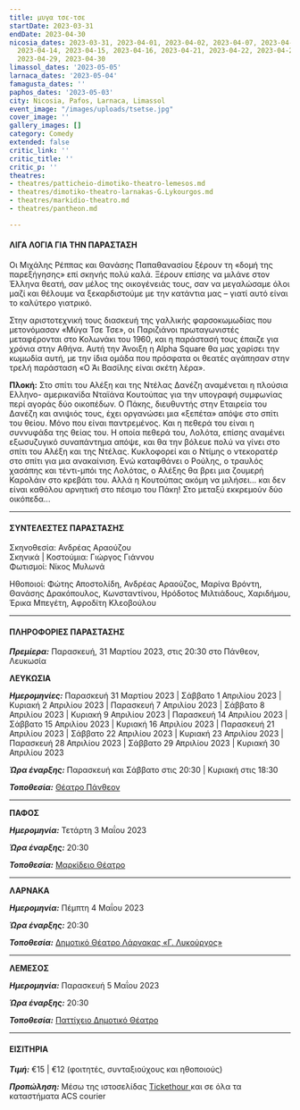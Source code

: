```yaml
---
title: μυγα τσε-τσε
startDate: 2023-03-31
endDate: 2023-04-30
nicosia_dates: 2023-03-31, 2023-04-01, 2023-04-02, 2023-04-07, 2023-04-08, 2023-04-09,
  2023-04-14, 2023-04-15, 2023-04-16, 2023-04-21, 2023-04-22, 2023-04-23, 2023-04-28,
  2023-04-29, 2023-04-30
limassol_dates: '2023-05-05'
larnaca_dates: '2023-05-04'
famagusta_dates: ''
paphos_dates: '2023-05-03'
city: Nicosia, Pafos, Larnaca, Limassol
event_image: "/images/uploads/tsetse.jpg"
cover_image: ''
gallery_images: []
category: Comedy
extended: false
critic_link: ''
critic_title: ''
critic_p: ''
theatres:
- theatres/patticheio-dimotiko-theatro-lemesos.md
- theatres/dimotiko-theatro-larnakas-G.Lykourgos.md
- theatres/markidio-theatro.md
- theatres/pantheon.md

---
```

#### ΛΙΓΑ ΛΟΓΙΑ ΓΙΑ ΤΗΝ ΠΑΡΑΣΤΑΣΗ

Οι Μιχάλης Ρέππας και Θανάσης Παπαθανασίου ξέρουν τη «δομή της παρεξήγησης» επί σκηνής πολύ καλά. Ξέρουν επίσης να μιλάνε στον Έλληνα θεατή, σαν μέλος της οικογένειάς τους, σαν να μεγαλώσαμε όλοι μαζί και θέλουμε να ξεκαρδιστούμε με την κατάντια μας – γιατί αυτό είναι το καλύτερο γιατρικό.

Στην αριστοτεχνική τους διασκευή της γαλλικής φαρσοκωμωδίας που μετονόμασαν «Μύγα Τσε Τσε», οι Παριζιάνοι πρωταγωνιστές μεταφέρονται στο Κολωνάκι του 1960, και η παράστασή τους έπαιζε για χρόνια στην Αθήνα. Αυτή την Άνοιξη η Alpha Square θα μας χαρίσει την κωμωδία αυτή, με την ίδια ομάδα που πρόσφατα οι θεατές αγάπησαν στην τρελή παράσταση «Ο Άι Βασίλης είναι σκέτη λέρα».

**Πλοκή:** Στο σπίτι του Αλέξη και της Ντέλας Δανέζη αναμένεται η πλούσια Ελληνο- αμερικανίδα Νταϊάνα Κουτούπας για την υπογραφή συμφωνίας περί αγοράς δύο οικοπέδων. Ο Πάκης, διευθυντής στην Εταιρεία του Δανέζη και ανιψιός τους, έχει οργανώσει μια «ξεπέτα» απόψε στο σπίτι του θείου. Μόνο που είναι παντρεμένος. Και η πεθερά του είναι η συννυφάδα της θείας του. Η οποία πεθερά του, Λολότα, επίσης αναμένει εξωσυζυγικό συναπάντημα απόψε, και θα την βόλευε πολύ να γίνει στο σπίτι του Αλέξη και της Ντέλας. Κυκλοφορεί και ο Ντίμης ο ντεκορατέρ στο σπίτι για μια ανακαίνιση. Ενώ καταφθάνει ο Ρούλης, ο τραυλός χασάπης και τέντι-μπόι της Λολότας, ο Αλέξης θα βρει μια ζουμερή Καρολάιν στο κρεβάτι του. Αλλά η Κουτούπας ακόμη να μιλήσει... και δεν είναι καθόλου αρνητική στο πέσιμο του Πάκη! Στo μεταξύ εκκρεμούν δύο οικόπεδα...

***

#### ΣΥΝΤΕΛΕΣΤΕΣ ΠΑΡΑΣΤΑΣΗΣ

Σκηνοθεσία: Ανδρέας Αραούζου  
Σκηνικά | Κοστούμια: Γιώργος Γιάννου  
Φωτισμοί: Νίκος Μυλωνά

Ηθοποιοί: Φώτης Αποστολίδη, Ανδρέας Αραούζος, Μαρίνα Βρόντη, Θανάσης Δρακόπουλος, Κωνσταντίνου, Ηρόδοτος Μιλτιάδους, Χαριδήμου, Έρικα Μπεγέτη, Αφροδίτη Κλεοβούλου

***

#### ΠΛΗΡΟΦΟΡΙΕΣ ΠΑΡΑΣΤΑΣΗΣ

**_Πρεμίερα:_** Παρασκευή, 31 Μαρτίου 2023, στις 20:30 στο Πάνθεον, Λευκωσία

**ΛΕΥΚΩΣΙΑ**

**_Ημερομηνίες:_** Παρασκευή 31 Μαρτίου 2023 | Σάββατο 1 Απριλίου 2023 | Κυριακή 2 Απριλίου 2023 | Παρασκευή 7 Απριλίου 2023 | Σάββατο 8 Απριλίου 2023 | Κυριακή 9 Απριλίου 2023 | Παρασκευή 14 Απριλίου 2023 | Σάββατο 15 Απριλίου 2023 | Κυριακή 16 Απριλίου 2023 | Παρασκευή 21 Απριλίου 2023 | Σάββατο 22 Απριλίου 2023 | Κυριακή 23 Απριλίου 2023 | Παρασκευή 28 Απριλίου 2023 | Σάββατο 29 Απριλίου 2023 | Κυριακή 30 Απριλίου 2023

**_Ώρα έναρξης:_** Παρασκευή και Σάββατο στις 20:30 | Κυριακή στις 18:30

**_Τοποθεσία:_** [Θέατρο Πάνθεον](?#map)

***

**ΠΑΦΟΣ**

**_Ημερομηνία:_** Τετάρτη 3 Μαΐου 2023

**_Ώρα έναρξης:_** 20:30

**_Τοποθεσία:_** [Μαρκίδειο Θέατρο](?#map)

***

**ΛΑΡΝΑΚΑ**

**_Ημερομηνία:_** Πέμπτη 4 Μαΐου 2023

**_Ώρα έναρξης:_** 20:30

**_Τοποθεσία:_** [Δημοτικό Θέατρο Λάρνακας «Γ. Λυκούργος»](?#map)

***

**ΛΕΜΕΣΟΣ**

**_Ημερομηνία:_** Παρασκευή 5 Μαΐου 2023

**_Ώρα έναρξης:_** 20:30

**_Τοποθεσία:_** [Παττίχειο Δημοτικό Θέατρο](?#map)

***

#### ΕΙΣΙΤΗΡΙΑ

**_Τιμή:_** €15 | €12 (φοιτητές, συνταξιούχους και ηθοποιούς)

**_Προπώληση:_** Μέσω της ιστοσελίδας [Tickethour ](https://shop.tickethour.com/showEventInformation.html?idEvent=4134)και σε όλα τα καταστήματα ACS courier